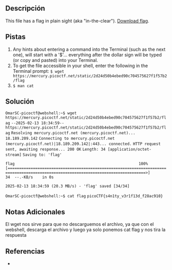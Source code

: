 ## Descripción
This file has a flag in plain sight (aka "in-the-clear"). [Download flag](https://mercury.picoctf.net/static/2d24d50b4ebed90c704575627f1f57b2/flag).

## Pistas

1. Any hints about entering a command into the Terminal (such as the next one), will start with a '$'... everything after the dollar sign will be typed (or copy and pasted) into your Terminal.
2. To get the file accessible in your shell, enter the following in the Terminal prompt: `$ wget https://mercury.picoctf.net/static/2d24d50b4ebed90c704575627f1f57b2/flag`
3. `$ man cat`


## Solución

`OmarSC-picoctf@webshell:~$ wget https://mercury.picoctf.net/static/2d24d50b4ebed90c704575627f1f57b2/flag`
`--2025-02-13 18:34:59--  https://mercury.picoctf.net/static/2d24d50b4ebed90c704575627f1f57b2/flag`
`Resolving mercury.picoctf.net (mercury.picoctf.net)... 18.189.209.142`
`Connecting to mercury.picoctf.net (mercury.picoctf.net)|18.189.209.142|:443... connected.`
`HTTP request sent, awaiting response... 200 OK`
`Length: 34 [application/octet-stream]`
`Saving to: 'flag'`

`flag                                                      100%[==================================================================================================================================>]      34  --.-KB/s    in 0s`      

`2025-02-13 18:34:59 (20.3 MB/s) - 'flag' saved [34/34]`

`OmarSC-picoctf@webshell:~$ cat flag`
`picoCTF{s4n1ty_v3r1f13d_f28ac910}`

## Notas Adicionales

El wget nos sirve para que no descarguemos el archivo, ya que con el webshell, descarga el archivo y luego ya solo ponemos cat flag y nos tira la respuesta


## Referencias
- 

